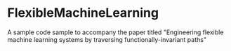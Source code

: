 # FlexibleMachineLearning

A sample code sample to accompany the paper titled "Engineering flexible machine learning systems by traversing functionally-invariant paths" 
